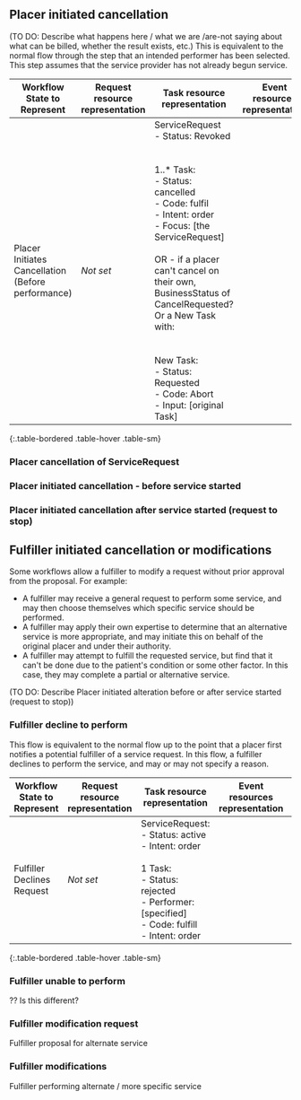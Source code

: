 ## Placer initiated cancellation
(TO DO: Describe what happens here / what we are /are-not saying about what can be billed, whether the result exists, etc.)
This is equivalent to the normal flow through the step that an intended performer has been selected. This step assumes that the service provider has not already begun service. 

| Workflow State to Represent  | Request resource representation  | Task resource representation  | Event resources representation | Descriptions   |   |
| ------------| -----| -------| ------| ----|---|
|Placer Initiates Cancellation<br>(Before performance)|*Not set*|ServiceRequest<br>- Status: Revoked<br><br><br>1..* Task:<br>- Status: cancelled<br>- Code: fulfil<br>- Intent: order<br>- Focus: [the ServiceRequest]<br><br>OR - if a placer can't cancel on their own, BusinessStatus of CancelRequested? <br>Or a New Task with:<br><br><br>New Task:<br>- Status: Requested<br>- Code: Abort<br>- Input: [original Task]||
{:.table-bordered .table-hover .table-sm}

### Placer cancellation of ServiceRequest

### Placer initiated cancellation - before service started

### Placer initiated cancellation after service started (request to stop)


## Fulfiller initiated cancellation or modifications
Some workflows allow a fulfiller to modify a request without prior approval from the proposal. For example:
* A fulfiller may receive a general request to perform some service, and may then choose themselves which specific service should be performed.
* A fulfiller may apply their own expertise to determine that an alternative service is more appropriate, and may initiate this on behalf of the original placer and under their authority.
* A fulfiller may attempt to fulfill the requested service, but find that it can't be done due to the patient's condition or some other factor. In this case, they may complete a partial or alternative service. 

(TO DO: Describe Placer initiated alteration before or after service started (request to stop))




### Fulfiller decline to perform
This flow is equivalent to the normal flow up to the point that a placer first notifies a potential fulfiller of a service request. In this flow, a fulfiller declines to perform the service, and may or may not specify a reason. 

| Workflow State to Represent  | Request resource representation  | Task resource representation  | Event resources representation | Descriptions   |   |
| ------------| -----| -------| ------| ----|---|
| Fulfiller Declines Request | *Not set* | ServiceRequest:<br>- Status: active<br>- Intent: order<br><br>1 Task:<br>- Status: rejected<br>- Performer: [specified]<br>- Code: fulfill<br>- Intent: order |
{:.table-bordered .table-hover .table-sm}

### Fulfiller unable to perform
?? Is this different?

### Fulfiller modification request
Fulfiller proposal for alternate service

### Fulfiller modifications
Fulfiller performing alternate / more specific service


